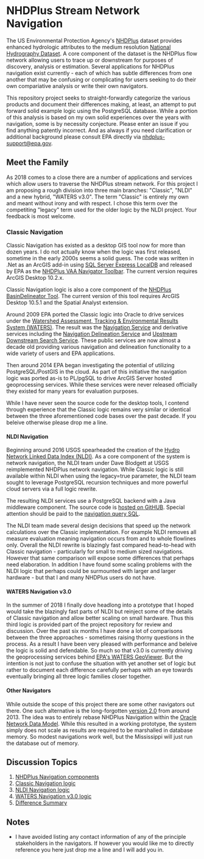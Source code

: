 # NHDPlus Stream Network Navigation

The US Environmental Protection Agency's [NHDPlus](https://www.epa.gov/waterdata/nhdplus-national-hydrography-dataset-plus) dataset provides enhanced hydrologic attributes to the medium resolution [National Hydrography Dataset](https://www.usgs.gov/core-science-systems/ngp/national-hydrography/national-hydrography-dataset).  A core component of the dataset is the NHDPlus flow network allowing users to trace up or downstream for purposes of discovery, analysis or estimation.  Several applications for NHDPlus navigation exist currently - each of which has subtle differences from one another that may be confusing or complicating for users seeking to do their own compariative analysis or write their own navigators.

This repository project seeks to straight-forwardly categorize the various products and document their differences making, at least, an attempt to put forward solid example logic using the PostgreSQL database.  While a portion of this analysis is based on my own solid experiences over the years with navigation, some is by necessity conjecture.  Please enter an issue if you find anything patently incorrect.  And as always if you need clarification or additional background please consult EPA directly via nhdplus-support@epa.gov.

## Meet the Family

As 2018 comes to a close there are a number of applications and services which allow users to traverse the NHDPlus stream network.  For this project I am proposing a rough division into three main branches: "Classic", "NLDI" and a new hybrid, "WATERS v3.0".  The term "Classic" is entirely my own and meant without irony and with respect.  I chose this term over the competiting "legacy" term used for the older logic by the NLDI project.  Your feedback is most welcome.

### Classic Navigation

Classic Navigation has existed as a desktop GIS tool now for more than dozen years.  I do not actually know when the logic was first released, sometime in the early 2000s seems a solid guess.  The code was written in .Net as an ArcGIS add-in using [SQL Server Express LocalDB](https://www.microsoft.com/en-us/sql-server/sql-server-editions-express) and released by EPA as the [NHDPlus VAA Navigator Toolbar](https://www.epa.gov/waterdata/nhdplus-tools#vaa).  The current version requires ArcGIS Desktop 10.2.x.

Classic Navigation logic is also a core component of the [NHDPlus BasinDelineator Tool](https://www.epa.gov/waterdata/nhdplus-tools#basin).  The current version of this tool requires ArcGIS Desktop 10.5.1 and the Spatial Analyst extension.

Around 2009 EPA ported the Classic logic into Oracle to drive services under the [Watershed Assessment, Tracking & Environmental Results System (WATERS)](https://www.epa.gov/waterdata/waters-watershed-assessment-tracking-environmental-results-system).  The result was the [Navigation Service](https://www.epa.gov/waterdata/navigation-service) and derivative services including the [Navigation Delineation Service](https://www.epa.gov/waterdata/navigation-delineation-service) and [Upstream Downstream Search Service](https://www.epa.gov/waterdata/upstreamdownstream-search-service).  These public services are now almost a decade old providing various navigation and delineation functionality to a wide variety of users and EPA applications.

Then around 2014 EPA began investigating the potential of utilizing PostgreSQL/PostGIS in the cloud.  As part of this initiative the navigation logic was ported as-is to PL/pgSQL to drive ArcGIS Server hosted geoprocessing services.  While these services were never released officially they existed for many years for evaluation purposes.

While I have never seen the source code for the desktop tools, I contend through experience that the Classic logic remains very similar or identical between the three aforementioned code bases over the past decade.  If you beleive otherwise please drop me a line.  

#### NLDI Navigation

Beginning around 2016 USGS spearheaded the creation of the [Hydro Network Linked Data Index (NLDI)](https://cida.usgs.gov/nldi/about).  As a core component of the system is network navigation, the NLDI team under Dave Blodgett at USGS reimplemented NHDPlus network navigation.  While Classic logic is still available within NLDI when using the legacy=true parameter, the NLDI team sought to leverage PostgreSQL recursion techniques and more powerful cloud servers via a full logic rewrite.

The resulting NLDI services use a PostgreSQL backend with a Java middleware component.  The source code is [hosted on GitHUB](https://github.com/ACWI-SSWD/nldi-services).  Special attention should be paid to the [navigation query SQL](https://github.com/ACWI-SSWD/nldi-services/blob/master/src/main/resources/mybatis/navigate.xml).

The NLDI team made several design decisions that speed up the network calculations over the Classic implementation.  For example NLDI removes all measure evaluation meaning navigation occurs from and to whole flowlines only.  Overall the NLDI rewrite is blazingly fast compared head-to-head with Classic navigation - particularly for small to medium sized navigations.  However that same comparison will expose some differences that perhaps need elaboration.  In addition I have found some scaling problems with the NLDI logic that perhaps could be surmounted with larger and larger hardware - but that I and many NHDPlus users do not have.

#### WATERS Navigation v3.0

In the summer of 2018 I finally dove headlong into a prototype that I hoped would take the blazingly fast parts of NLDI but reinject some of the details of Classic navigation and allow better scaling on small hardware.  Thus this third logic is provided part of the project repository for review and discussion.  Over the past six months I have done a lot of comparisons between the three approaches - sometimes raising thorny questions in the process.  As a result I have been very pleased with performance and beleive the logic is solid and defendable.  So much so that v3.0 is currently driving the geoprocessing services behind [EPA's WATERS GeoViewer](https://epa.maps.arcgis.com/apps/webappviewer/index.html?id=ada349b90c26496ea52aab66a092593b).  But the intention is not just to confuse the situation with yet another set of logic but rather to document each difference carefully perhaps with an eye towards eventually bringing all three logic families closer together.

#### Other Navigators

While outside the scope of this project there are some other navigators out there.  One such alternative is the long-forgotten [version 2.0](https://github.com/pauldzy/NHDPlus_Navigation_NDM) from around 2013.  The idea was to entirely rebase NHDPlus Navigation within the [Oracle Network Data Model](https://docs.oracle.com/en/database/oracle/oracle-database/18/topol/network-data-model.html).  While this resulted in a working prototype, the system simply does not scale as results are required to be marshalled in database memory.  So modest navigations work well, but the Mississippi will just run the database out of memory.  

## Discussion Topics

1. [NHDPlus Navigation components](doc/components.md)
2. [Classic Navigation logic](doc/classic.md)
3. [NLDI Navigation logic](doc/nldi.md)
4. [WATERS Navigation v3.0 logic](doc/navigation30.md)
5. [Difference Summary](doc/summary.md)

## Notes

* I have avoided listing any contact information of any of the principle stakeholders in the navigators.  If however you would like me to directly reference you here just drop me a line and I will add you in.
